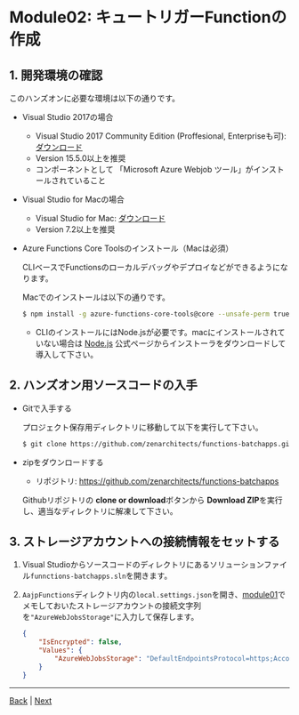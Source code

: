 # Module02: キュートリガーFunctionの作成

## 1. 開発環境の確認

このハンズオンに必要な環境は以下の通りです。

* Visual Studio 2017の場合

    * Visual Studio 2017 Community Edition (Proffesional, Enterpriseも可): [ダウンロード](https://www.visualstudio.com/ja/free-developer-offers/)
    * Version 15.5.0以上を推奨
    * コンポーネントとして 「Microsoft Azure Webjob ツール」がインストールされていること

* Visual Studio for Macの場合

    * Visual Studio for Mac: [ダウンロード](https://www.visualstudio.com/ja/free-developer-offers/)
    * Version 7.2以上を推奨

* Azure Functions Core Toolsのインストール（Macは必須）

    CLIベースでFunctionsのローカルデバッグやデプロイなどができるようになります。

    Macでのインストールは以下の通りです。
    ```bash
    $ npm install -g azure-functions-core-tools@core --unsafe-perm true
    ```

    * CLIのインストールにはNode.jsが必要です。macにインストールされていない場合は [Node.js](https://nodejs.org/ja/) 公式ページからインストーラをダウンロードして導入して下さい。

## 2. ハンズオン用ソースコードの入手

* Gitで入手する

    プロジェクト保存用ディレクトリに移動して以下を実行して下さい。

    ```bash
    $ git clone https://github.com/zenarchitects/functions-batchapps.git
    ```

* zipをダウンロードする

    * リポジトリ: https://github.com/zenarchitects/functions-batchapps

    Githubリポジトリの **clone or download**ボタンから **Download ZIP**を実行し、適当なディレクトリに解凍して下さい。

## 3. ストレージアカウントへの接続情報をセットする

1. Visual Studioからソースコードのディレクトリにあるソリューションファイル```funnctions-batchapps.sln```を開きます。

1. ```AajpFunctions```ディレクトリ内の```local.settings.json```を開き、[module01](module01.md)でメモしておいたストレージアカウントの接続文字列を```"AzureWebJobsStorage"```に入力して保存します。

    ```json
    {
        "IsEncrypted": false,
        "Values": {
            "AzureWebJobsStorage": "DefaultEndpointsProtocol=https;AccountName=xxxxxx;AccountKey=xxxxxxx4bVMg==;EndpointSuffix=core.windows.net"
        }
    }
    ```

---
[Back](module01.md) | [Next](module03.md)